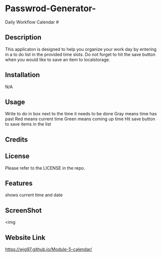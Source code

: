 # Passwrod-Generator-
Daily Workflow Calendar #
## Description
This applicaton is designed to help you organize your work day by entering in a to do list in the provided time slots. Do not forget to hit the save button when you would like to save an item to localstorage. 

## Installation
N/A

## Usage
Write to do in box next to the time it needs to be done
Gray means time has past
Red means current time 
Green means coming up time
Hit save button to save items in the list

## Credits
## License
Please refer to the LICENSE in the repo.

## Features
shows current time and date
## ScreenShot
<img 

## Website Link
https://wjg97.github.io/Module-5-calendar/
